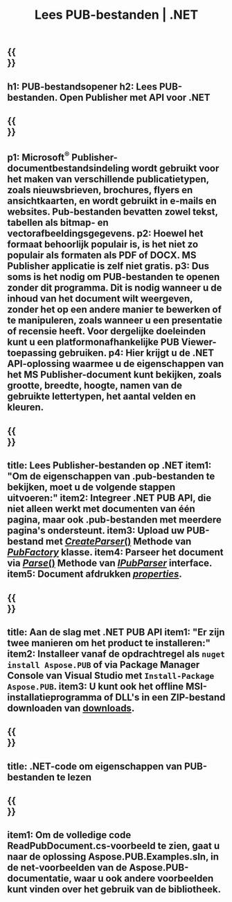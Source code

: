 ﻿---
translation: true
template: /_templates/reader-net.md
title: Lees PUB-bestanden | .NET
description: Open Publisher-bestanden programmatisch. On-premise .NET C# API-oplossing om PUB-eigenschappen te lezen. Gebruik het om te integreren in uw project.
url: /net/read-pub-file/
metakeywords: open pub-bestand .net, bekijk uitgeversbestanden c#, lees uitgeversbestanden, uitgeversviewer voor c#, pub-formaatlezer, pub-bestandsopener
family: pub
platformtag: net
---

{{<section banner>}}
---
h1: PUB-bestandsopener
h2: Lees PUB-bestanden. Open Publisher met API voor .NET
---

{{<section overview>}}
---
p1: Microsoft<sup>®</sup> Publisher-documentbestandsindeling wordt gebruikt voor het maken van verschillende publicatietypen, zoals nieuwsbrieven, brochures, flyers en ansichtkaarten, en wordt gebruikt in e-mails en websites. Pub-bestanden bevatten zowel tekst, tabellen als bitmap- en vectorafbeeldingsgegevens.
p2: Hoewel het formaat behoorlijk populair is, is het niet zo populair als formaten als PDF of DOCX. MS Publisher applicatie is zelf niet gratis.
p3: Dus soms is het nodig om PUB-bestanden te openen zonder dit programma. Dit is nodig wanneer u de inhoud van het document wilt weergeven, zonder het op een andere manier te bewerken of te manipuleren, zoals wanneer u een presentatie of recensie heeft. Voor dergelijke doeleinden kunt u een platformonafhankelijke PUB Viewer-toepassing gebruiken.
p4: Hier krijgt u de .NET API-oplossing waarmee u de eigenschappen van het MS Publisher-document kunt bekijken, zoals grootte, breedte, hoogte, namen van de gebruikte lettertypen, het aantal velden en kleuren.
---

{{<section feature1>}}
---
title: Lees Publisher-bestanden op .NET
item1: "Om de eigenschappen van .pub-bestanden te bekijken, moet u de volgende stappen uitvoeren:"
item2: Integreer .NET PUB API, die niet alleen werkt met documenten van één pagina, maar ook .pub-bestanden met meerdere pagina's ondersteunt.
item3: Upload uw PUB-bestand met [*CreateParser*()](https://reference.aspose.com/pub/net/aspose.pub/pubfactory/methods/createparser/index) Methode van [*PubFactory*](https://reference.aspose.com/pub/net/aspose.pub/pubfactory/) klasse.
item4: Parseer het document via [*Parse*()](https://reference.aspose.com/pub/net/aspose.pub/ipubparser/methods/parse) Methode van [*IPubParser*](https://reference.aspose.com/pub/net/aspose.pub/ipubparser/) interface.
item5: Document afdrukken [*properties*](https://reference.aspose.com/pub/net/aspose.pub/document/#properties).
---

{{<section feature2>}}
---
title: Aan de slag met .NET PUB API
item1: "Er zijn twee manieren om het product te installeren:"
item2: Installeer vanaf de opdrachtregel als ```nuget install Aspose.PUB``` of via Package Manager Console van Visual Studio met ```Install-Package Aspose.PUB```.
item3: U kunt ook het offline MSI-installatieprogramma of DLL's in een ZIP-bestand downloaden van [downloads](https://releases.aspose.com/pub/net/).
---

{{<section codeexample>}}
---
title: .NET-code om eigenschappen van PUB-bestanden te lezen
---

{{<section summary>}}
---
item1: Om de volledige code ReadPubDocument.cs-voorbeeld te zien, gaat u naar de oplossing Aspose.PUB.Examples.sln, in de net-voorbeelden van de Aspose.PUB-documentatie, waar u ook andere voorbeelden kunt vinden over het gebruik van de bibliotheek.
---